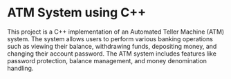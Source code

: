 # ATM System using C++
 This project is a C++ implementation of an Automated Teller Machine (ATM) system. The system allows users to perform various banking operations such as viewing their balance, withdrawing funds, depositing money, and changing their account password. The ATM system includes features like password protection, balance management, and money denomination handling.
